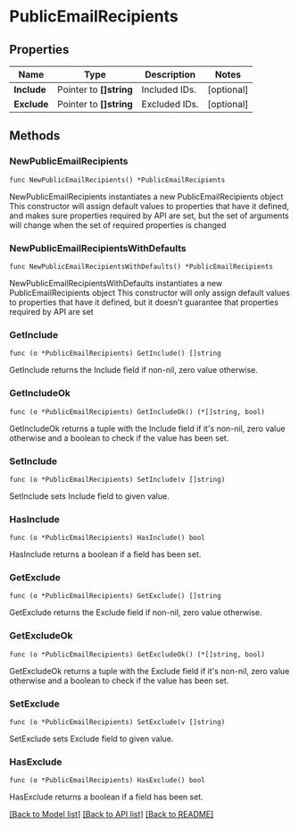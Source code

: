 # PublicEmailRecipients

## Properties

Name | Type | Description | Notes
------------ | ------------- | ------------- | -------------
**Include** | Pointer to **[]string** | Included IDs. | [optional] 
**Exclude** | Pointer to **[]string** | Excluded IDs. | [optional] 

## Methods

### NewPublicEmailRecipients

`func NewPublicEmailRecipients() *PublicEmailRecipients`

NewPublicEmailRecipients instantiates a new PublicEmailRecipients object
This constructor will assign default values to properties that have it defined,
and makes sure properties required by API are set, but the set of arguments
will change when the set of required properties is changed

### NewPublicEmailRecipientsWithDefaults

`func NewPublicEmailRecipientsWithDefaults() *PublicEmailRecipients`

NewPublicEmailRecipientsWithDefaults instantiates a new PublicEmailRecipients object
This constructor will only assign default values to properties that have it defined,
but it doesn't guarantee that properties required by API are set

### GetInclude

`func (o *PublicEmailRecipients) GetInclude() []string`

GetInclude returns the Include field if non-nil, zero value otherwise.

### GetIncludeOk

`func (o *PublicEmailRecipients) GetIncludeOk() (*[]string, bool)`

GetIncludeOk returns a tuple with the Include field if it's non-nil, zero value otherwise
and a boolean to check if the value has been set.

### SetInclude

`func (o *PublicEmailRecipients) SetInclude(v []string)`

SetInclude sets Include field to given value.

### HasInclude

`func (o *PublicEmailRecipients) HasInclude() bool`

HasInclude returns a boolean if a field has been set.

### GetExclude

`func (o *PublicEmailRecipients) GetExclude() []string`

GetExclude returns the Exclude field if non-nil, zero value otherwise.

### GetExcludeOk

`func (o *PublicEmailRecipients) GetExcludeOk() (*[]string, bool)`

GetExcludeOk returns a tuple with the Exclude field if it's non-nil, zero value otherwise
and a boolean to check if the value has been set.

### SetExclude

`func (o *PublicEmailRecipients) SetExclude(v []string)`

SetExclude sets Exclude field to given value.

### HasExclude

`func (o *PublicEmailRecipients) HasExclude() bool`

HasExclude returns a boolean if a field has been set.


[[Back to Model list]](../README.md#documentation-for-models) [[Back to API list]](../README.md#documentation-for-api-endpoints) [[Back to README]](../README.md)


